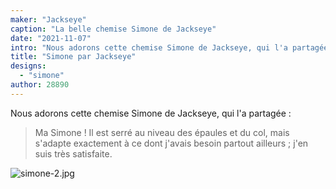 ```yaml
---
maker: "Jackseye"
caption: "La belle chemise Simone de Jackseye"
date: "2021-11-07"
intro: "Nous adorons cette chemise Simone de Jackseye, qui l'a partagée :"
title: "Simone par Jackseye"
designs:
  - "simone"
author: 28890
---
```


Nous adorons cette chemise Simone de Jackseye, qui l'a partagée :

> Ma Simone ! Il est serré au niveau des épaules et du col, mais s'adapte exactement à ce dont j'avais besoin partout ailleurs ; j'en suis très satisfaite.

![simone-2.jpg](https://posts.freesewing.org/uploads/simone_2_90e744a5c3.jpg)

